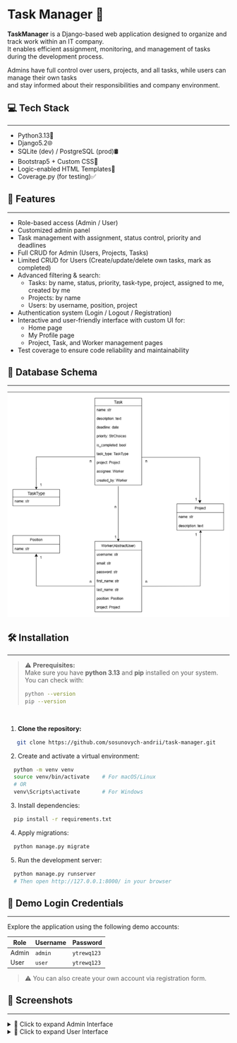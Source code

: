 # Task Manager 📌

**TaskManager** is a Django-based web application designed to organize and track work within an IT company.  
It enables efficient assignment, monitoring, and management of tasks during the development process.

Admins have full control over users, projects, and all tasks, while users can manage their own tasks  
and stay informed about their responsibilities and company environment.

## 💻 Tech Stack

---
- Python3.13🐍 
- Django5.2🌐
- SQLite (dev) / PostgreSQL (prod)🛢️
- Bootstrap5 + Custom CSS🎨
- Logic-enabled HTML Templates🧾
- Coverage.py (for testing)✅

## 🌟 Features 

---
- Role-based access (Admin / User)
- Customized admin panel
- Task management with assignment, status control, priority and deadlines
- Full CRUD for Admin (Users, Projects, Tasks)
- Limited CRUD for Users (Create/update/delete own tasks, mark as completed)
- Advanced filtering & search:
  - Tasks: by name, status, priority, task-type, project, assigned to me, created by me
  - Projects: by name
  - Users: by username, position, project
- Authentication system (Login / Logout / Registration)
- Interactive and user-friendly interface with custom UI for:
  - Home page
  - My Profile page
  - Project, Task, and Worker management pages
- Test coverage to ensure code reliability and maintainability

## 🧱 Database Schema

---
![schema.png](screenshots/schema.png)
## 🛠 Installation

---
> ⚠️ **Prerequisites:**  
Make sure you have **python 3.13** and **pip** installed on your system.  
You can check with:
>```bash
>python --version
>pip --version
>```
<br>

1. **Clone the repository:**
```bash
   git clone https://github.com/sosunovych-andrii/task-manager.git
````
2. Create and activate a virtual environment:
```bash
  python -m venv venv
  source venv/bin/activate    # For macOS/Linux
  # OR
  venv\Scripts\activate       # For Windows
```
3. Install dependencies:
```bash
  pip install -r requirements.txt
```
4. Apply migrations:
```bash
  python manage.py migrate
```
5. Run the development server:
```bash
  python manage.py runserver
  # Then open http://127.0.0.1:8000/ in your browser
```

## 🔐 Demo Login Credentials

---
Explore the application using the following demo accounts:

| Role   | Username | Password    |
|--------|----------|-------------|
| Admin  | `admin`  | `ytrewq123` |
| User   | `user`   | `ytrewq123` |

> ⚠️ You can also create your own account via registration form.

## 📸 Screenshots

---
<details>
<summary>🔽 Click to expand Admin Interface</summary>
  <img src="screenshots/img.png"/>
  <img src="screenshots/img_2.png"/>
  <img src="screenshots/img_1.png"/>
  <img src="screenshots/img_3.png"/>
  <img src="screenshots/img_4.png"/>
  <img src="screenshots/img_5.png"/>
  <img src="screenshots/img_6.png"/>
  <img src="screenshots/img_7.png"/>
  <img src="screenshots/img_8.png"/>
  <img src="screenshots/img_9.png"/>
  <img src="screenshots/img_10.png"/>
  <img src="screenshots/img_11.png"/>
  <img src="screenshots/img_12.png"/>
  <img src="screenshots/img_13.png"/>
  <img src="screenshots/img_14.png"/>
  <img src="screenshots/img_15.png"/>
</details>
<details>
<summary>🔽 Click to expand User Interface</summary>
  <img src="screenshots/img_16.png"/>
  <img src="screenshots/img_17.png"/>
  <img src="screenshots/img_18.png"/>
  <img src="screenshots/img_19.png"/>
  <img src="screenshots/img_20.png"/>
  <img src="screenshots/img_21.png"/>
  <img src="screenshots/img_22.png"/>
  <img src="screenshots/img_23.png"/>
  <img src="screenshots/img_24.png"/>
  <img src="screenshots/img_25.png"/>
  <img src="screenshots/img_26.png"/>
  <img src="screenshots/img_27.png"/>
</details>
